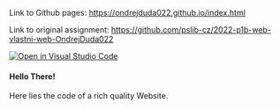 Link to Github pages:
https://ondrejduda022.github.io/index.html

Link to original assignment:
https://github.com/pslib-cz/2022-p1b-web-vlastni-web-OndrejDuda022

[![Open in Visual Studio Code](https://classroom.github.com/assets/open-in-vscode-718a45dd9cf7e7f842a935f5ebbe5719a5e09af4491e668f4dbf3b35d5cca122.svg)](https://classroom.github.com/online_ide?assignment_repo_id=11251628&assignment_repo_type=AssignmentRepo)

#### Hello There!
Here lies the code of a rich quality Website.
